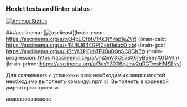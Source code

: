 ### Hexlet tests and linter status:
[![Actions Status](https://github.com/Mihunchik1/fullstack-javascript-project-44/actions/workflows/hexlet-check.yml/badge.svg)](https://github.com/Mihunchik1/fullstack-javascript-project-44/actions)

###asciinema:
[![asciicast](https://asciinema.org/a/tv34pEQfbfV1Kk3jY7ap1eZVr.svg)](brain-even: https://asciinema.org/a/tv34pEQfbfV1Kk3jY7ap1eZVr) (brain-calc: https://asciinema.org/a/xfNJ8J644GPiCsjd1eiucQicb) (brain-gcd: https://asciinema.org/a/HSnW3RjFnhTPJ0uD0nSC8CK5t) (brain-progression: https://asciinema.org/a/Jm2mV3CE5SX6ryB9YeyXUDMlh) (brain-prime: https://asciinema.org/a/3esY3036qJmv2qRGTwsHMSEyy)

Для скачивания и установки всех необходимых зависимостей необходимо выполнить команду: npm ci. Выполнить в корневой директории проекта.

aoaoaooaoaoaoao
